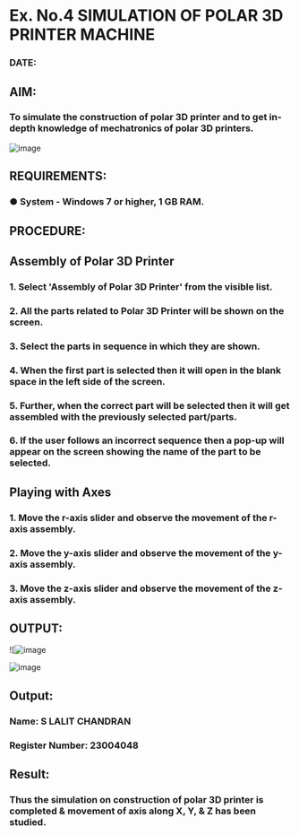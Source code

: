 # Ex. No.4 SIMULATION OF POLAR 3D PRINTER MACHINE

### DATE: 

## AIM:
### To simulate the construction of polar 3D printer and to get in-depth knowledge of mechatronics of polar 3D printers.

![image](https://github.com/Sellakumar1987/Ex.-No.-4---SIMULATION-OF-POLAR-3D-PRINTER-MACHINE/assets/113594316/b551f195-9877-49a2-99bb-a9efcfb3381a)

## REQUIREMENTS:
### ●	System - Windows 7 or higher, 1 GB RAM.

## PROCEDURE:

## Assembly of Polar 3D Printer
### 1.	Select 'Assembly of Polar 3D Printer' from the visible list.
### 2.	All the parts related to Polar 3D Printer will be shown on the screen.
### 3.	Select the parts in sequence in which they are shown.
### 4.	When the first part is selected then it will open in the blank space in the left side of the screen.
### 5.	Further, when the correct part will be selected then it will get assembled with the previously selected part/parts.
### 6.	If the user follows an incorrect sequence then a pop-up will appear on the screen showing the name of the part to be selected.

## Playing with Axes
### 1.	Move the r-axis slider and observe the movement of the r-axis assembly.
### 2.	Move the y-axis slider and observe the movement of the y-axis assembly.
### 3.	Move the z-axis slider and observe the movement of the z-axis assembly.

## OUTPUT:

![![image](https://github.com/lalitchandran/Ex.-No.-4---SIMULATION-OF-POLAR-3D-PRINTER-MACHINE/assets/137707725/90ea2889-d012-4b52-bd45-d0980a3d1124)

![image](https://github.com/lalitchandran/Ex.-No.-4---SIMULATION-OF-POLAR-3D-PRINTER-MACHINE/assets/137707725/219994ec-4ec1-41ac-b828-fe886a913868)

## Output:

### Name: S LALIT CHANDRAN
### Register Number: 23004048

## Result: 
### Thus the simulation on construction of polar 3D printer is completed & movement of axis along X, Y, & Z has been studied.
